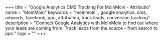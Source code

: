 +++
title = "Google Analytics CMS Tracking For MoinMoin - Attributio"
name = "MoinMoin"
keywords = "moinmoin, , google analytics, cms, adwords, facebook, ppc, attribution, track leads, conversion tracking"
description = "Connect Google Analytics with MoinMoin to find our where your leads are coming from. Track leads from the source - from search to ppc."
logo = ""
+++
